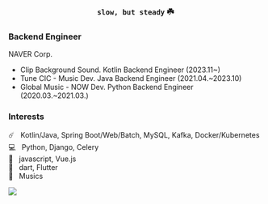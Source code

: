 <div align="center">

### `slow, but steady` ☘️

</div>

<div>

### Backend Engineer

NAVER Corp.

- Clip Background Sound. Kotlin Backend Engineer (2023.11~)
- Tune CIC - Music Dev. Java Backend Engineer (2021.04.~2023.10)  
- Global Music - NOW Dev. Python Backend Engineer (2020.03.~2021.03.)  


### Interests

☄️ &nbsp; Kotlin/Java, Spring Boot/Web/Batch, MySQL, Kafka, Docker/Kubernetes  
💻 &nbsp; Python, Django, Celery  
📇 &nbsp; javascript, Vue.js  
📱 &nbsp; dart, Flutter  
💽 &nbsp; Musics  


<a href="https://github.com/devxb/gitanimals">
  <img src="https://render.gitanimals.org/farms/DaehunGwak"/>
</a>

</div>


<!--
**DaehunGwak/DaehunGwak** is a ✨ _special_ ✨ repository because its `README.md` (this file) appears on your GitHub profile.

Here are some ideas to get you started:

- 🔭 I’m currently working on ...
- 🌱 I’m currently learning ...
- 👯 I’m looking to collaborate on ...
- 🤔 I’m looking for help with ...
- 💬 Ask me about ...
- 📫 How to reach me: ...
- 😄 Pronouns: ...
- ⚡ Fun fact: ...

[![Daehun's github stats](https://github-readme-stats.vercel.app/api?username=daehungwak&show_icons=true&theme=gruvbox)](https://github.com/anuraghazra/github-readme-stats)
-->
